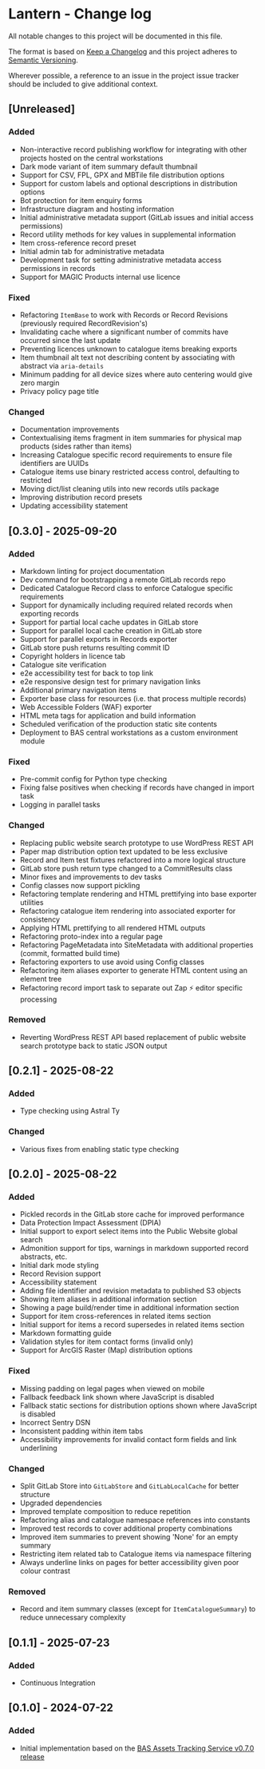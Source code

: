# Lantern - Change log

All notable changes to this project will be documented in this file.

The format is based on [Keep a Changelog](http://keepachangelog.com/en/1.0.0/)
and this project adheres to [Semantic Versioning](http://semver.org/spec/v2.0.0.html).

Wherever possible, a reference to an issue in the project issue tracker should be included to give additional context.

<!-- pyml disable no-duplicate-heading,no-duplicate-header -->
## [Unreleased]

### Added

* Non-interactive record publishing workflow for integrating with other projects hosted on the central workstations
* Dark mode variant of item summary default thumbnail
* Support for CSV, FPL, GPX and MBTile file distribution options
* Support for custom labels and optional descriptions in distribution options
* Bot protection for item enquiry forms
* Infrastructure diagram and hosting information
* Initial administrative metadata support (GitLab issues and initial access permissions)
* Record utility methods for key values in supplemental information
* Item cross-reference record preset
* Initial admin tab for administrative metadata
* Development task for setting administrative metadata access permissions in records
* Support for MAGIC Products internal use licence

### Fixed

* Refactoring `ItemBase` to work with Records or Record Revisions (previously required RecordRevision's)
* Invalidating cache where a significant number of commits have occurred since the last update
* Preventing licences unknown to catalogue items breaking exports
* Item thumbnail alt text not describing content by associating with abstract via `aria-details`
* Minimum padding for all device sizes where auto centering would give zero margin
* Privacy policy page title

### Changed

* Documentation improvements
* Contextualising items fragment in item summaries for physical map products (sides rather than items)
* Increasing Catalogue specific record requirements to ensure file identifiers are UUIDs
* Catalogue items use binary restricted access control, defaulting to restricted
* Moving dict/list cleaning utils into new records utils package
* Improving distribution record presets
* Updating accessibility statement

## [0.3.0] - 2025-09-20

### Added

* Markdown linting for project documentation
* Dev command for bootstrapping a remote GitLab records repo
* Dedicated Catalogue Record class to enforce Catalogue specific requirements
* Support for dynamically including required related records when exporting records
* Support for partial local cache updates in GitLab store
* Support for parallel local cache creation in GitLab store
* Support for parallel exports in Records exporter
* GitLab store push returns resulting commit ID
* Copyright holders in licence tab
* Catalogue site verification
* e2e accessibility test for back to top link
* e2e responsive design test for primary navigation links
* Additional primary navigation items
* Exporter base class for resources (i.e. that process multiple records)
* Web Accessible Folders (WAF) exporter
* HTML meta tags for application and build information
* Scheduled verification of the production static site contents
* Deployment to BAS central workstations as a custom environment module

### Fixed

* Pre-commit config for Python type checking
* Fixing false positives when checking if records have changed in import task
* Logging in parallel tasks

### Changed

* Replacing public website search prototype to use WordPress REST API
* Paper map distribution option text updated to be less exclusive
* Record and Item test fixtures refactored into a more logical structure
* GitLab store push return type changed to a CommitResults class
* Minor fixes and improvements to dev tasks
* Config classes now support pickling
* Refactoring template rendering and HTML prettifying into base exporter utilities
* Refactoring catalogue item rendering into associated exporter for consistency
* Applying HTML prettifying to all rendered HTML outputs
* Refactoring proto-index into a regular page
* Refactoring PageMetadata into SiteMetadata with additional properties (commit, formatted build time)
* Refactoring exporters to use avoid using Config classes
* Refactoring item aliases exporter to generate HTML content using an element tree
* Refactoring record import task to separate out Zap ⚡️ editor specific processing

### Removed

* Reverting WordPress REST API based replacement of public website search prototype back to static JSON output

## [0.2.1] - 2025-08-22

### Added

* Type checking using Astral Ty

### Changed

* Various fixes from enabling static type checking

## [0.2.0] - 2025-08-22

### Added

* Pickled records in the GitLab store cache for improved performance
* Data Protection Impact Assessment (DPIA)
* Initial support to export select items into the Public Website global search
* Admonition support for tips, warnings in markdown supported record abstracts, etc.
* Initial dark mode styling
* Record Revision support
* Accessibility statement
* Adding file identifier and revision metadata to published S3 objects
* Showing item aliases in additional information section
* Showing a page build/render time in additional information section
* Support for item cross-references in related items section
* Initial support for items a record supersedes in related items section
* Markdown formatting guide
* Validation styles for item contact forms (invalid only)
* Support for ArcGIS Raster (Map) distribution options

### Fixed

* Missing padding on legal pages when viewed on mobile
* Fallback feedback link shown where JavaScript is disabled
* Fallback static sections for distribution options shown where JavaScript is disabled
* Incorrect Sentry DSN
* Inconsistent padding within item tabs
* Accessibility improvements for invalid contact form fields and link underlining

### Changed

* Split GitLab Store into `GitLabStore` and `GitLabLocalCache` for better structure
* Upgraded dependencies
* Improved template composition to reduce repetition
* Refactoring alias and catalogue namespace references into constants
* Improved test records to cover additional property combinations
* Improved item summaries to prevent showing 'None' for an empty summary
* Restricting item related tab to Catalogue items via namespace filtering
* Always underline links on pages for better accessibility given poor colour contrast

### Removed

* Record and item summary classes (except for `ItemCatalogueSummary`) to reduce unnecessary complexity

## [0.1.1] - 2025-07-23

### Added

* Continuous Integration

## [0.1.0] - 2024-07-22

### Added

* Initial implementation based on the [BAS Assets Tracking Service v0.7.0 release](https://github.com/antarctica/assets-tracking-service/tree/v0.7.0)
<!-- pyml enable no-duplicate-heading,no-duplicate-header -->
